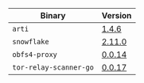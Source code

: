 | Binary | Version |
| --- | --- |
| `arti` | [1.4.6](https://gitlab.torproject.org/tpo/core/arti/-/tags/arti-v1.4.6) |
| `snowflake` | [2.11.0](https://gitlab.torproject.org/tpo/anti-censorship/pluggable-transports/snowflake/-/releases/v2.11.0) |
| `obfs4-proxy` | [0.0.14](https://ftp.debian.org/debian/pool/main/o/obfs4proxy/) |
| `tor-relay-scanner-go` | [0.0.17](https://github.com/juev/tor-relay-scanner-go/releases/tag/v0.0.17) |
